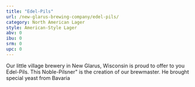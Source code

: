 ```yaml
---
title: "Edel-Pils"
url: /new-glarus-brewing-company/edel-pils/
category: North American Lager
style: American-Style Lager
abv: 0
ibu: 0
srm: 0
upc: 0
---
```

Our little village brewery in New Glarus, Wisconsin is proud to offer to you Edel-Pils. This Noble-Pilsner" is the creation of our brewmaster. He brought special yeast from Bavaria
